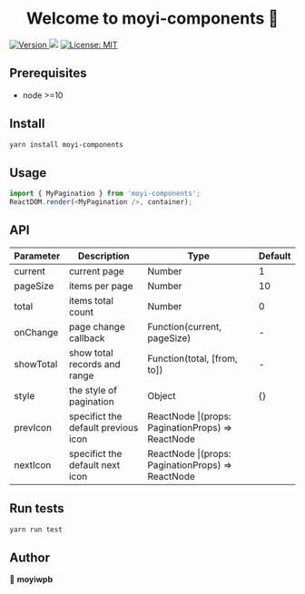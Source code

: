 <h1 align="center">Welcome to moyi-components 👋</h1>
<p>
  <a href="https://www.npmjs.com/package/moyi-pagination" target="_blank">
    <img alt="Version" src="https://img.shields.io/npm/v/moyi-pagination.svg">
  </a>
  <img src="https://img.shields.io/badge/node-%3E%3D10-blue.svg" />
  <a href="#" target="_blank">
    <img alt="License: MIT" src="https://img.shields.io/badge/License-MIT-yellow.svg" />
  </a>
</p>

## Prerequisites

- node >=10

## Install

```sh
yarn install moyi-components
```

## Usage

```js
import { MyPagination } from 'moyi-components';
ReactDOM.render(<MyPagination />, container);
```

## API

| Parameter | Description                         | Type                                              | Default |
| --------- | ----------------------------------- | ------------------------------------------------- | ------- |
| current   | current page                        | Number                                            | 1       |
| pageSize  | items per page                      | Number                                            | 10      |
| total     | items total count                   | Number                                            | 0       |
| onChange  | page change callback                | Function(current, pageSize)                       | -       |
| showTotal | show total records and range        | Function(total, [from, to])                       | -       |
| style     | the style of pagination             | Object                                            | {}      |
| prevIcon  | specifict the default previous icon | ReactNode \|(props: PaginationProps) => ReactNode |         |
| nextIcon  | specifict the default next icon     | ReactNode \|(props: PaginationProps) => ReactNode |         |

## Run tests

```sh
yarn run test
```

## Author

👤 **moyiwpb**
